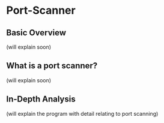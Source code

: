 # Port-Scanner
## Basic Overview
(will explain soon)

## What is a port scanner?
(will explain soon)

## In-Depth Analysis
(will explain the program with detail relating to port scanning)

